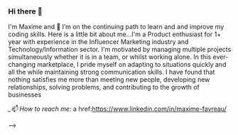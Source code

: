 ### Hi there 👋
I'm Maxime and 🌱 I’m on the continuing path to learn and and improve my coding skills. 
Here is a little bit about me...I'm a Product enthusiast for 1+ year with experience in the Influencer Marketing industry and Technology/Information sector. I'm motivated by managing multiple projects simultaneously whether it is in a team, or whilst working alone. In this ever-changing marketplace, I pride myself on adapting to situations quickly and all the while maintaining strong communication skills. I have found that nothing satisfies me more than meeting new people, developing new relationships, solving problems, and contributing to the growth of businesses

*_📫 How to reach me:*
a href:https://www.linkedin.com/in/maxime-favreau/


-->
